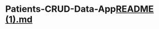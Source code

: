 # Patients-CRUD-Data-App[README (1).md](https://github.com/Xmuhia/Patients-CRUD-Data-App/files/9751528/README.1.md)
